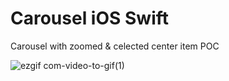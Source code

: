 # Carousel iOS Swift
 Carousel with zoomed & celected center item POC
 
![ezgif com-video-to-gif(1)](https://user-images.githubusercontent.com/36946797/81867940-8baed780-9582-11ea-8d1b-e57100966128.gif)
